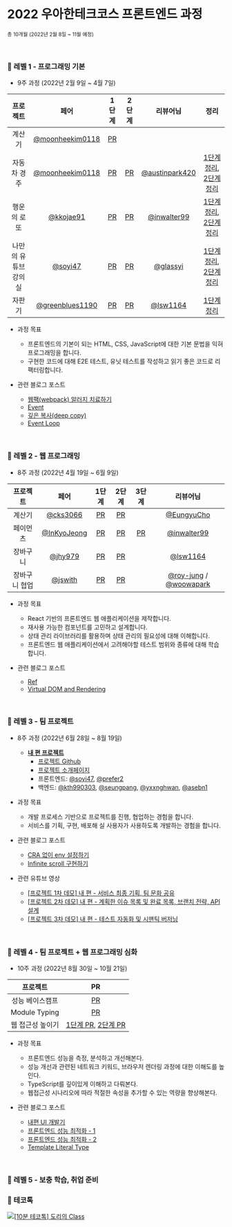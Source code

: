 # 2022 우아한테크코스 프론트엔드 과정

<sub>총 10개월 (2022년 2월 8일 ~ 11월 예정)</sub>

<br />

### 🐠 레벨 1 - 프로그래밍 기본
- 9주 과정 (2022년 2월 9일 ~ 4월 7일)

|       프로젝트       |                     페어                     |                                   1단계                                    |                                   2단계                                    |                      리뷰어님                     |           정리
| :------------------: | :------------------------------------------: | :------------------------------------------------------------------------: | :------------------------------------------------------------------------: | :------------------------------------------------: | :------------------------------------------------:
|        계산기        |    [@moonheekim0118](https://github.com/moonheekim0118)    |     [PR](https://github.com/woowacourse/javascript-calculator/pull/45)     |                                                                            |                                                    |          |       
|     자동차 경주      |    [@moonheekim0118](https://github.com/moonheekim0118)    |     [PR](https://github.com/woowacourse/javascript-racingcar/pull/63)      |     [PR](https://github.com/woowacourse/javascript-racingcar/pull/146)     |       [@austinpark420](https://github.com/austinpark420)       |        [1단계 정리](https://prefer2.tistory.com/entry/Level-1-%EB%AF%B8%EC%85%98-1-%EC%9E%90%EB%8F%99%EC%B0%A8-%EA%B2%BD%EC%A3%BC-%EA%B2%8C%EC%9E%84-1%EB%8B%A8%EA%B3%84?category=1261312), [2단계 정리](https://prefer2.tistory.com/entry/Level-1-%EB%AF%B8%EC%85%98-1-%EC%9E%90%EB%8F%99%EC%B0%A8-%EA%B2%BD%EC%A3%BC-%EA%B2%8C%EC%9E%84-2%EB%8B%A8%EA%B3%84?category=1261312) |
|     행운의 로또      |  [@kkojae91](https://github.com/kkojae91)  |       [PR](https://github.com/woowacourse/javascript-lotto/pull/112)       |       [PR](https://github.com/woowacourse/javascript-lotto/pull/138)       |       [@inwalter99](https://github.com/inwalter99)       |   [1단계 정리](https://prefer2.tistory.com/entry/%EC%9A%B0%ED%85%8C%EC%BD%94-%EB%AF%B8%EC%85%98-2-%EB%A1%9C%EB%98%90-%EB%AF%B8%EC%85%98-1%EB%8B%A8%EA%B3%84?category=1261312), [2단계 정리](https://prefer2.tistory.com/entry/%EC%9A%B0%ED%85%8C%EC%BD%94-%EB%AF%B8%EC%85%98-2-%EB%A1%9C%EB%98%90-%EB%AF%B8%EC%85%98-2%EB%8B%A8%EA%B3%84?category=1261312)    |
| 나만의 유튜브 강의실 | [@soyi47](https://github.com/soyi47) | [PR](https://github.com/woowacourse/javascript-youtube-classroom/pull/85) | [PR](https://github.com/woowacourse/javascript-youtube-classroom/pull/127) |      [@glassyi](https://github.com/glassyi)      |    [1단계 정리](https://prefer2.tistory.com/entry/%EC%9A%B0%ED%85%8C%EC%BD%94-%EB%82%98%EB%A7%8C%EC%9D%98-%EC%9C%A0%ED%8A%9C%EB%B8%8C-%EA%B0%95%EC%9D%98%EC%8B%A4-%EB%AF%B8%EC%85%98-1%EB%8B%A8%EA%B3%84?category=1261312), [2단계 정리](https://prefer2.tistory.com/entry/%EC%9A%B0%ED%85%8C%EC%BD%94-%EB%AF%B8%EC%85%98-3-%EB%82%98%EB%A7%8C%EC%9D%98-%EC%9C%A0%ED%8A%9C%EB%B8%8C-%EA%B0%95%EC%9D%98%EC%8B%A4-%EB%AF%B8%EC%85%98-2%EB%8B%A8%EA%B3%84?category=1261312)      |
|        자판기        | [@greenblues1190](https://github.com/greenblues1190) |   [PR](https://github.com/woowacourse/javascript-vendingmachine/pull/28)   |   [PR](https://github.com/woowacourse/javascript-vendingmachine/pull/65)   | [@lsw1164](https://github.com/lsw1164) |   [1단계 정리](https://prefer2.tistory.com/entry/Level-1-%EB%AF%B8%EC%85%98-4-%EC%9E%90%ED%8C%90%EA%B8%B0-%EB%AF%B8%EC%85%98-1%EB%8B%A8%EA%B3%84?category=1261312)      |


- 과정 목표
  - 프론트엔드의 기본이 되는 HTML, CSS, JavaScript에 대한 기본 문법을 익혀 프로그래밍을 합니다.
  - 구현한 코드에 대해 E2E 테스트, 유닛 테스트를 작성하고 읽기 좋은 코드로 리팩터링합니다.

- 관련 블로그 포스트
  - [웹팩(webpack) 알러지 치료하기](https://prefer2.tistory.com/entry/%EC%9B%B9%ED%8C%A9webpack-%EC%95%8C%EB%9F%AC%EC%A7%80-%EC%B9%98%EB%A3%8C%ED%95%98%EA%B8%B0-1)
  - [Event](https://prefer2.tistory.com/entry/Javascript-Event)
  - [깊은 복사(deep copy)](https://prefer2.tistory.com/entry/Javascript-%EA%B9%8A%EC%9D%80-%EB%B3%B5%EC%82%ACdeep-copy)
  - [Event Loop](https://prefer2.tistory.com/entry/Javascript-Event-Loop)
  
<br/>

### 🐠 레벨 2 - 웹 프로그래밍
- 8주 과정 (2022년 4월 19일 ~ 6월 9일)

|   프로젝트    |                     페어                     |                                 1단계                                 |                                 2단계                                 | 3단계                                                        |                                           리뷰어님                                            
| :-----------: | :------------------------------------------: | :-------------------------------------------------------------------: | :-------------------------------------------------------------------: | :------------------------------------------------------------: | :-------------------------------------------------------------------------------------------:
|    계산기     |    [@cks3066](https://github.com/cks3066)    |     [PR](https://github.com/woowacourse/react-calculator/pull/7)     |     [PR](https://github.com/woowacourse/react-calculator/pull/55)     |                                                              |                           [@EungyuCho](https://github.com/EungyuCho)                            |          |
|   페이먼츠    | [@InKyoJeong](https://github.com/InKyoJeong) |      [PR](https://github.com/woowacourse/react-payments/pull/90)      |     [PR](https://github.com/woowacourse/react-payments/pull/130)      | [PR](https://github.com/woowacourse/react-payments/pull/164) |                           [@inwalter99](https://github.com/inwalter99)                            |          |
|   장바구니    |     [@jhy979](https://github.com/jhy979)     |   [PR](https://github.com/woowacourse/react-shopping-cart/pull/74)    |   [PR](https://github.com/woowacourse/react-shopping-cart/pull/111)   |                                                              | [@lsw1164](https://github.com/lsw1164) |          |
| 장바구니 협업 |     [@jswith](https://github.com/jswith)     | [PR](https://github.com/woowacourse/react-shopping-cart-prod/pull/11) | [PR](https://github.com/woowacourse/react-shopping-cart-prod/pull/59) |                                                              |                            [@roy-jung](https://github.com/roy-jung) / [@woowapark](https://github.com/woowapark)                               |          |

- 과정 목표
  - React 기반의 프론트엔드 웹 애플리케이션을 제작합니다.
  - 재사용 가능한 컴포넌트를 고민하고 설계합니다.
  - 상태 관리 라이브러리를 활용하며 상태 관리의 필요성에 대해 이해합니다.
  - 프론트엔드 웹 애플리케이션에서 고려해야할 테스트 범위와 종류에 대해 학습합니다.

- 관련 블로그 포스트
  - [Ref](https://prefer2.tistory.com/entry/Ref)
  - [Virtual DOM and Rendering](https://prefer2.tistory.com/entry/React-Virtual-DOM-and-Rendering)
  
<br/>

### 🐠 레벨 3 - 팀 프로젝트
- 8주 과정 (2022년 6월 28일 ~ 8월 19일)
  - [**내 편 프로젝트**](https://www.naepyeon.site/)
    - [프로젝트 Github](https://github.com/woowacourse-teams/2022-nae-pyeon)
    - [프로젝트 소개페이지](https://sites.google.com/woowahan.com/woowacourse-demo-4th/%ED%94%84%EB%A1%9C%EC%A0%9D%ED%8A%B8/%EB%82%B4%ED%8E%B8?authuser=0)
    - 프론트엔드: [@soyi47](https://github.com/soyi47), [@prefer2](https://github.com/prefer2)
    - 백엔드: [@kth990303](https://github.com/kth990303), [@seungpang](https://github.com/seungpang), [@yxxnghwan](https://github.com/yxxnghwan), [@asebn1](https://github.com/asebn1)

- 과정 목표
  - 개발 프로세스 기반으로 프로젝트를 진행, 협업하는 경험을 합니다.
  - 서비스를 기획, 구현, 배포해 실 사용자가 사용하도록 개발하는 경험을 합니다.

- 관련 블로그 포스트
  - [CRA 없이 env 설정하기](https://github.com/woowacourse-teams/2022-nae-pyeon/wiki/CRA-%EC%97%86%EC%9D%B4-env-%EC%84%A4%EC%A0%95%ED%95%98%EA%B8%B0)
  - [Infinite scroll 구현하기](https://github.com/woowacourse-teams/2022-nae-pyeon/wiki/Infinite-scroll-%EA%B5%AC%ED%98%84%ED%95%98%EA%B8%B0)
- 관련 유튜브 영상
  - [[프로젝트 1차 데모] 내 편 - 서비스 최종 기획, 팀 문화 공유](https://www.youtube.com/watch?v=77dPR8V_yB4&t=3s)
  - [[프로젝트 2차 데모] 내 편 - 계획한 이슈 목록 및 완료 목록, 브랜치 전략, API 설계](https://www.youtube.com/watch?v=0ianPJCqdec)
  - [[프로젝트 3차 데모] 내 편 - 테스트 자동화 및 시맨틱 버저닝](https://www.youtube.com/watch?v=LBkKcpwh7Yg)

<br/>

### 🐠 레벨 4 - 팀 프로젝트 + 웹 프로그래밍 심화
- 10주 과정 (2022년 8월 30일 ~ 10월 21일)

|       프로젝트       |                                    PR                                    |                          
| :------------------: | :------------------------------------------------------------------------: | 
|        성능 베이스캠프        |     [PR](https://github.com/woowacourse/perf-basecamp/pull/38)     |  
|       Module Typing      |     [PR](https://github.com/woowacourse/ts-module/pull/5)           |
|       웹 접근성 높이기       |     [1단계 PR](https://github.com/woowacourse/a11y-airline/pull/31), [2단계 PR](https://github.com/woowacourse/a11y-airline/pull/69) |

- 과정 목표
  - 프론트엔드 성능을 측정, 분석하고 개선해본다.
  - 성능 개선과 관련된 네트워크 키워드, 브라우저 렌더링 과정에 대한 이해도를 높인다.
  - TypeScript를 깊이있게 이해하고 다뤄본다.
  - 웹접근성 시나리오에 따라 적절한 속성을 추가할 수 있는 역량을 향상해본다.

- 관련 블로그 포스트
  - [내편 UI 개발기](https://prefer2.tistory.com/entry/%EB%82%B4%ED%8E%B8-UI-%EA%B0%9C%EB%B0%9C%EA%B8%B0)
  - [프론트엔드 성능 최적화 - 1
](https://prefer2.tistory.com/entry/%ED%94%84%EB%A1%A0%ED%8A%B8%EC%97%94%EB%93%9C-%EC%84%B1%EB%8A%A5-%EC%B5%9C%EC%A0%81%ED%99%94-1)
  - [프론트엔드 성능 최적화 - 2](https://prefer2.tistory.com/entry/%ED%94%84%EB%A1%A0%ED%8A%B8%EC%97%94%EB%93%9C-%EC%84%B1%EB%8A%A5-%EC%B5%9C%EC%A0%81%ED%99%94-2)
  - [Template Literal Type](https://prefer2.tistory.com/entry/Typescript-Template-Literal-Types)

<br/>

### 🐠 레벨 5 - 보충 학습, 취업 준비



### 🐠 테코톡


[![[10분 테코톡] 도리의 Class](http://img.youtube.com/vi/HujbNZ9IWF8/0.jpg)](https://youtu.be/HujbNZ9IWF8?t=0s)


